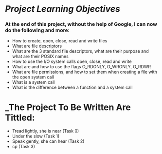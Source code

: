 # _Project Learning Objectives_

### At the end of this project, without the help of Google, I can now do the following and more:

- How to create, open, close, read and write files
- What are file descriptors
- What are the 3 standard file descriptors, what are their purpose and what are their POSIX names
- How to use the I/O system calls open, close, read and write
- What are and how to use the flags O_RDONLY, O_WRONLY, O_RDWR
- What are file permissions, and how to set them when creating a file with the open system call
- What is a system call
- What is the difference between a function and a system call

# _The Project To Be Written Are Tittled:

- Tread lightly, she is near (Task 0)
- Under the slow (Task 1)
- Speak gently, she can hear (Task 2)
- cp (Task 3)
